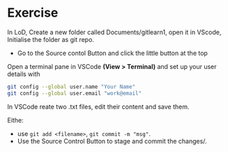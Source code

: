 # Exercise

In LoD, Create a new folder called Documents/gitlearn1, open it in VScode, Initialise the folder as git repo.
- Go to the Source contol Button and click the little button at the top

Open a terminal pane in VSCode **(View > Terminal)** and set up your user details with

```bash
git config --global user.name "Your Name"
git config --global user.email "work@email"
```
In VSCode reate two .txt files, edit their content and save them.

Eithe:
- use `git add <filename>`, `git commit -m "msg"`.
- Use the Source Control Button to stage and commit the changes/.

